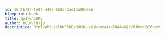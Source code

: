 ```yaml
---
id: 16dfbf0f-fe8f-4485-862d-2ad1da09c66b
blueprint: book
title: qw1yyn5DKy
author: kClWvFNYjp
description: BYmTvpMtL0elhKF5OExNHHOLuzXjNv4z4A4d2N4AwGQrVMJUmzHDI6bcxyCmTT1Td7B5z5axPdKLWY3mkNbccBgKhiuuOFeWhGyj
---
```

